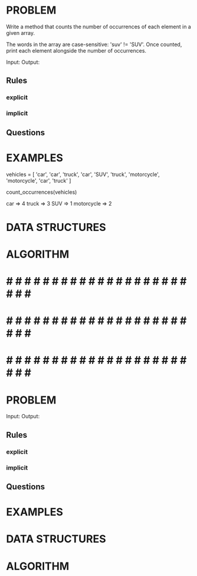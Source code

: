 # PROBLEM
Write a method that counts the number of occurrences of each element in a given array.

The words in the array are case-sensitive: 'suv' != 'SUV'. Once counted, print each element alongside the number of occurrences.

  Input: 
  Output:

  ## Rules
  ### explicit
  
  ### implicit


  ## Questions


# EXAMPLES
vehicles = [
  'car', 'car', 'truck', 'car', 'SUV', 'truck',
  'motorcycle', 'motorcycle', 'car', 'truck'
]

count_occurrences(vehicles)

car => 4
truck => 3
SUV => 1
motorcycle => 2

# DATA STRUCTURES


# ALGORITHM


# # # # # # # # # # # # # # # # # # # # # # # # #
# # # # # # # # # # # # # # # # # # # # # # # # #
# # # # # # # # # # # # # # # # # # # # # # # # #

# PROBLEM


  Input: 
  Output:

  ## Rules
  ### explicit
  
  ### implicit


  ## Questions


# EXAMPLES


# DATA STRUCTURES


# ALGORITHM
